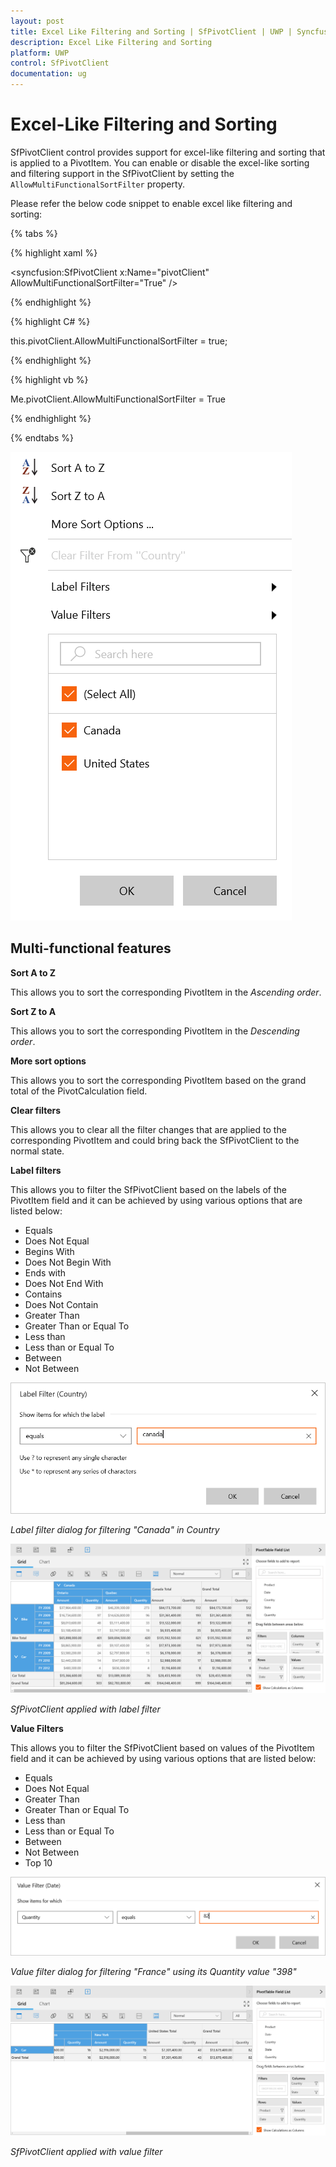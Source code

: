 ```yaml
---
layout: post
title: Excel Like Filtering and Sorting | SfPivotClient | UWP | Syncfusion
description: Excel Like Filtering and Sorting
platform: UWP
control: SfPivotClient
documentation: ug
---
```


# Excel-Like Filtering and Sorting

SfPivotClient control provides support for excel-like filtering and sorting that is applied to a PivotItem. You can enable or disable the excel-like sorting and filtering support in the SfPivotClient by setting the `AllowMultiFunctionalSortFilter` property.

Please refer the below code snippet to enable excel like filtering and sorting:

{% tabs %}

{% highlight xaml %}

<syncfusion:SfPivotClient x:Name="pivotClient" AllowMultiFunctionalSortFilter="True" />

{% endhighlight %}

{% highlight C# %}

this.pivotClient.AllowMultiFunctionalSortFilter = true;

{% endhighlight %}

{% highlight vb %}

Me.pivotClient.AllowMultiFunctionalSortFilter = True

{% endhighlight %}

{% endtabs %}

![](Excel-Like-Filtering-Sorting_images/Excel-like-Filtering-image1.png)

## Multi-functional features

**Sort A to Z**

This allows you to sort the corresponding PivotItem in the *Ascending order*.

**Sort Z to A**

This allows you to sort the corresponding PivotItem in the *Descending order*.

**More sort options**

This allows you to sort the corresponding PivotItem based on the grand total of the PivotCalculation field.

**Clear filters**

This allows you to clear all the filter changes that are applied to the corresponding PivotItem and could bring back the SfPivotClient to the normal state.

**Label filters**

This allows you to filter the SfPivotClient based on the labels of the PivotItem field and it can be achieved by using various options that are listed below:

* Equals
* Does Not Equal
* Begins With
* Does Not Begin With
* Ends with
* Does Not End With
* Contains
* Does Not Contain
* Greater Than
* Greater Than or Equal To
* Less than
* Less than or Equal To
* Between
* Not Between

![](Excel-Like-Filtering-Sorting_images/Excel-like-Filtering-image4.png)

_Label filter dialog for filtering "Canada" in Country_

![](Excel-Like-Filtering-Sorting_images/Excel-like-Filtering-image5.png)

_SfPivotClient applied with label filter_

**Value Filters**

This allows you to filter the SfPivotClient based on values of the PivotItem field and it can be achieved by using various options that are listed below:

* Equals
* Does Not Equal
* Greater Than
* Greater Than or Equal To
* Less than
* Less than or Equal To
* Between
* Not Between
* Top 10

![](Excel-Like-Filtering-Sorting_images/Excel-like-Filtering-image6.png)

_Value filter dialog for filtering "France" using its Quantity value "398"_

![](Excel-Like-Filtering-Sorting_images/Excel-like-Filtering-image7.png)

_SfPivotClient applied with value filter_